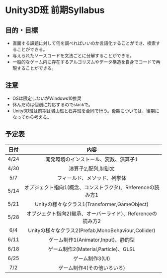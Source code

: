 # Unity3D班 前期Syllabus

## 目的・目標
* 直面する課題に対して何を調べればいいのか言語化することができ、検索することができる。
* 与えられたソースコードを文法ごとに分解することができる。
* 一般的なゲーム内に存在するアルゴリズムやデータ構造を自身でコードで再現することができる。

## 注意

* OSは限定しないがWindows10推奨
* 休んだ時は個別に対応するのでslackで。
* Unity3D班は前期は城山班と石井班を合同で行う。後期については、後期になってから考える。

## 予定表
|日付|内容|
|:-:|:-:|
|4/24|開発環境のインストール、変数、演算子1|
|4/30|演算子2,配列,制御文|
|5/7|フィールド、メソッド、列挙体|
|5/14|オブジェクト指向1(概念、コンストラクタ)、Referenceの読み方1|
|5/21|Unityの様々なクラス1(Transformer,GameObject)|
|5/28|オブジェクト指向2(継承、オーバーライド)、Referenceの読み方2|
|6/4|Unityの様々なクラス2(Prefab,MonoBehaviour,Collider)|
|6/11|ゲーム制作1(Animator,Input)、静的型|
|6/18|ゲーム制作2(Material,Particle)、GLSL|
|6/25|ゲーム制作3(UI)|
|7/2|ゲーム制作4(その他いろいろ)|